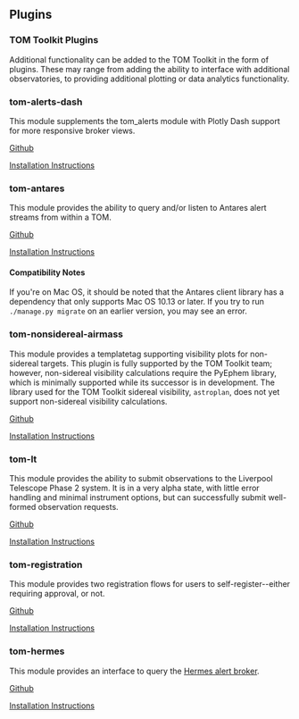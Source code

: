Plugins
---

### TOM Toolkit Plugins

Additional functionality can be added to the TOM Toolkit in the form of plugins.
These may range from adding the ability to interface with additional
observatories, to providing additional plotting or data analytics functionality.

### tom-alerts-dash

This module supplements the tom_alerts module with Plotly Dash support for more responsive broker views.

[Github](https://github.com/TOMToolkit/tom_alerts_dash)

[Installation Instructions](https://github.com/TOMToolkit/tom_alerts_dash#installation)

### tom-antares
This module provides the ability to query and/or listen to Antares alert streams
from within a TOM.

[Github](https://github.com/TOMToolkit/tom_antares)

[Installation Instructions](https://github.com/TOMToolkit/tom_antares)

#### Compatibility Notes

If you're on Mac OS, it should be noted that the Antares client library has a dependency
that only supports Mac OS 10.13 or later. If you try to run `./manage.py migrate` on an
earlier version, you may see an error.

### tom-nonsidereal-airmass

This module provides a templatetag supporting visibility plots for non-sidereal targets. This plugin is fully
supported by the TOM Toolkit team; however, non-sidereal visibility calculations require the PyEphem library, which is
minimally supported while its successor is in development. The library used for the TOM Toolkit sidereal visibility,
`astroplan`, does not yet support non-sidereal visibility calculations.

[Github](https://github.com/TOMToolkit/tom_nonsidereal_airmass)

[Installation Instructions](https://github.com/TOMToolkit/tom_nonsidereal_airmass)

### tom-lt

This module provides the ability to submit observations to the Liverpool Telescope Phase 2 system. It is in a very
alpha state, with little error handling and minimal instrument options, but can successfully submit well-formed
observation requests.

[Github](https://github.com/TOMToolkit/tom_lt)

[Installation Instructions](https://github.com/TOMToolkit/tom_lt/blob/main/README.md#installation-and-setup)

### tom-registration

This module provides two registration flows for users to self-register--either requiring approval, or not.

[Github](https://github.com/TOMToolkit/tom_registration)

[Installation Instructions](https://github.com/TOMToolkit/tom_registration#installation)

### tom-hermes

This module provides an interface to query the [Hermes alert broker](https://hermes.lco.global).

[Github](https://github.com/TOMToolkit/tom_hermes)

[Installation Instructions](https://github.com/TOMToolkit/tom_hermes#installation)
